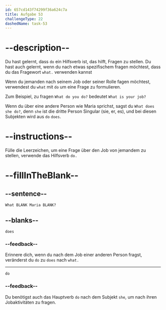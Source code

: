 ```yaml
---
id: 657cd143f74299f36a624c7a
title: Aufgabe 53
challengeType: 22
dashedName: task-53
---
```


# --description--

Du hast gelernt, dass `do` ein Hilfsverb ist, das hilft, Fragen zu stellen. Du hast auch gelernt, wenn du nach etwas spezifischem fragen möchtest, dass du das Fragewort `what.` verwenden kannst

Wenn du jemanden nach seinem Job oder seiner Rolle fagen möchtest, verwendest du `what` mit `do` um eine Frage zu formulieren.

Zum Beispiel, zu fragen `What do you do?` bedeutet `What is your job?`

Wenn du über eine andere Person wie Maria sprichst, sagst du `What does she do?`, denn `she` ist die dritte Person Singular (sie, er, es), und bei diesen Subjekten wird aus `do` `does`.

# --instructions--

Fülle die Leerzeichen, um eine Frage über den Job von jemandem zu stellen, verwende das Hilfsverb `do.`

# --fillInTheBlank--

## --sentence--

`What BLANK Maria BLANK?`

## --blanks--

`does`

### --feedback--

Erinnere dich, wenn du nach dem Job einer anderen Person fragst, veränderst du `do` zu `does` nach `what.`

---

`do`

### --feedback--

Du benötigst auch das Hauptverb `do` nach dem Subjekt `she`, um nach ihren Jobaktivitäten zu fragen.
